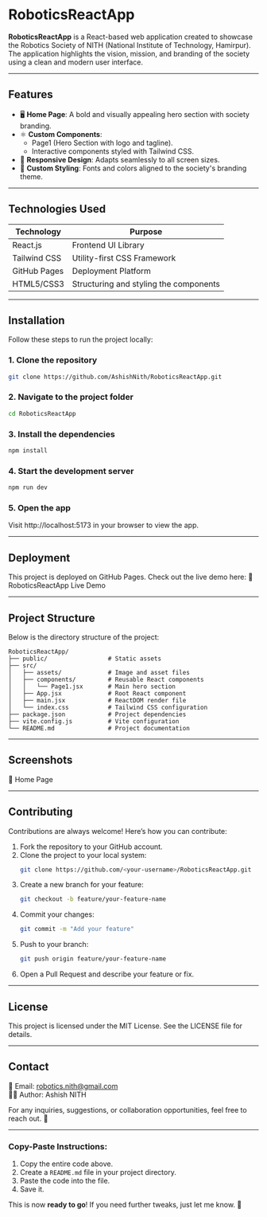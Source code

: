 # RoboticsReactApp

**RoboticsReactApp** is a React-based web application created to showcase the Robotics Society of NITH (National Institute of Technology, Hamirpur). The application highlights the vision, mission, and branding of the society using a clean and modern user interface.

---

## Features

- 🖥️ **Home Page**: A bold and visually appealing hero section with society branding.  
- ⚛️ **Custom Components**:
  - Page1 (Hero Section with logo and tagline).  
  - Interactive components styled with Tailwind CSS.  
- 📱 **Responsive Design**: Adapts seamlessly to all screen sizes.  
- 🎨 **Custom Styling**: Fonts and colors aligned to the society's branding theme.

---

## Technologies Used

| **Technology**   | **Purpose**                               |
|------------------|-------------------------------------------|
| React.js         | Frontend UI Library                      |
| Tailwind CSS     | Utility-first CSS Framework              |
| GitHub Pages     | Deployment Platform                      |
| HTML5/CSS3       | Structuring and styling the components   |

---

## Installation

Follow these steps to run the project locally:

### 1. Clone the repository
```bash
git clone https://github.com/AshishNith/RoboticsReactApp.git
```
### 2. Navigate to the project folder
```bash
cd RoboticsReactApp
```
### 3. Install the dependencies
```bash
npm install
```
### 4. Start the development server
```bash
npm run dev
```
### 5. Open the app
Visit http://localhost:5173 in your browser to view the app.

---

## Deployment
This project is deployed on GitHub Pages. Check out the live demo here:
🔗 RoboticsReactApp Live Demo

---

## Project Structure
Below is the directory structure of the project:

```
RoboticsReactApp/
├── public/                 # Static assets
├── src/
│   ├── assets/             # Image and asset files
│   ├── components/         # Reusable React components
│   │   └── Page1.jsx       # Main hero section
│   ├── App.jsx             # Root React component
│   ├── main.jsx            # ReactDOM render file
│   └── index.css           # Tailwind CSS configuration
├── package.json            # Project dependencies
├── vite.config.js          # Vite configuration
└── README.md               # Project documentation
```

---

## Screenshots
📸 Home Page

---

## Contributing
Contributions are always welcome! Here’s how you can contribute:

1. Fork the repository to your GitHub account.
2. Clone the project to your local system:
   ```bash
   git clone https://github.com/<your-username>/RoboticsReactApp.git
   ```
3. Create a new branch for your feature:
   ```bash
   git checkout -b feature/your-feature-name
   ```
4. Commit your changes:
   ```bash
   git commit -m "Add your feature"
   ```
5. Push to your branch:
   ```bash
   git push origin feature/your-feature-name
   ```
6. Open a Pull Request and describe your feature or fix.

---

## License
This project is licensed under the MIT License. See the LICENSE file for details.

---

## Contact
📧 Email: robotics.nith@gmail.com  
👨‍💻 Author: Ashish NITH

For any inquiries, suggestions, or collaboration opportunities, feel free to reach out. 🚀

---

### Copy-Paste Instructions:
1. Copy the entire code above.
2. Create a `README.md` file in your project directory.
3. Paste the code into the file.
4. Save it.

This is now **ready to go**! If you need further tweaks, just let me know. 🚀